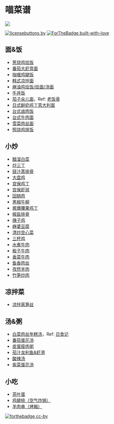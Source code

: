 # 喵菜谱

![](cat.png)

[![licensebuttons by](https://licensebuttons.net/l/by/3.0/88x31.png)](https://creativecommons.org/licenses/by/4.0) [![ForTheBadge built-with-love](http://ForTheBadge.com/images/badges/built-with-love.svg)](#)

## 面&饭
- [葱烧鸡烩饭](葱烧鸡烩饭.md)
- [番茄大虾意面](番茄虾仁意面.md)
- [咖喱鸡腿饭](咖喱鸡腿饭.md)
- [韩式凉拌面](韩式凉拌面.md)
- [麻油鸡烩饭/烩面/汤面](麻油鸡.md)
- [牛丼饭](牛丼饭.md)
- [茄子汆儿面](茄子汆儿面.md)，Ref: [老饭骨](https://youtu.be/wfnlqd1neAI)
- [日式鲜奶鸡丁意大利面](日式鲜奶鸡丁意大利面.md)
- [台式卤肉饭](台式卤肉饭.md)
- [台式牛肉面](台式牛肉面.md)
- [雪菜肉丝面](雪菜肉丝面.md)
- [照烧鸡排饭](照烧鸡排饭.md)

## 小炒
- [醋溜白菜](醋溜白菜.md)
- [炒三丁](炒三丁.md)
- [豉汁蒸排骨](豉汁蒸排骨.md)
- [大盘鸡](大盘鸡.md)
- [宫保鸡丁](宫保鸡丁（老饭骨）.md)
- [宫保虾球](宫保虾球.md) 
- [回锅肉](回锅肉.md)
- [黑椒牛柳](黑椒牛柳.md)
- [酱爆腰果鸡丁](酱爆鸡丁.md)
- [椒盐排骨](椒盐排骨.md)
- [辣子鸡](辣子鸡.md)
- [麻婆豆腐](麻婆豆腐.md)
- [清炒空心菜](清炒空心菜.md)
- [三杯鸡](三杯鸡.md)
- [水煮牛肉](水煮牛肉.md)
- [骰子牛肉](骰子牛肉.md)
- [香菜牛肉](香菜牛肉.md)
- [鱼香肉丝](鱼香肉丝.md)
- [孜然羊肉](孜然羊肉.md)
- [竹笋炒肉](竹笋炒肉.md)

##  凉拌菜

* [凉拌莴笋丝](凉拌莴笋丝.md)

## 汤&粥
- [白菜肉丝年糕汤](白菜肉丝年糕汤.md)，Ref: [日食记](https://m.weibo.cn/3948713134/4429127446870211)
- [番茄蛋花汤](番茄蛋花汤.md)
- [皮蛋瘦肉粥](皮蛋瘦肉粥.md )
- [茄汁龙利鱼&虾滑](茄汁龙利鱼or虾滑.md)
- [酸辣汤](酸辣汤.md)
- [紫菜蛋花汤](紫菜蛋花汤.md)

## 小吃 
- [茶叶蛋](茶叶蛋.md)
- [鸡腿排（空气炸锅）](鸡腿排（空气炸锅）.md)
- [羊肉串（烤箱）](羊肉串（烤箱）.md)


[![forthebadge cc-by](http://ForTheBadge.com/images/badges/cc-by.svg)](https://creativecommons.org/licenses/by/4.0)
